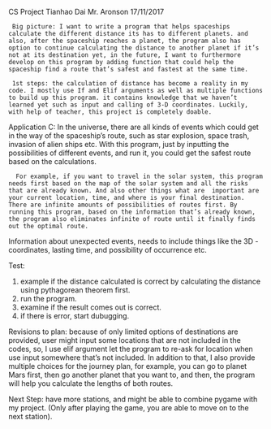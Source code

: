 CS Project
Tianhao Dai
Mr. Aronson
17/11/2017

     Big picture: I want to write a program that helps spaceships calculate the different distance its has to different planets. and also, after the spaceship reaches a planet, the program also has option to continue calculating the distance to another planet if it’s not at its destination yet, in the future, I want to furthermore develop on this program by adding function that could help the spaceship find a route that’s safest and fastest at the same time. 

     1st steps: the calculation of distance has become a reality in my code. I mostly use If and Elif arguments as well as multiple functions to build up this program. it contains knowledge that we haven’t learned yet such as input and calling of 3-D coordinates. Luckily, with help of teacher, this project is completely doable.
      

  
  Application C:
       In the universe, there are all kinds of events which could get in the way of the spaceship’s route, such as star explosion, space trash, invasion of alien ships etc. With this program, just by inputting the possibilities of different events, and run it, you could get the safest route based on the calculations.

      For example, if you want to travel in the solar system, this program needs first based on the map of the solar system and all the risks that are already known. And also other things what are  important are your current location, time, and where is your final destination. There are infinite amounts of possibilities of routes first. By running this program, based on the information that’s already known, the program also eliminates infinite of route until it finally finds out the optimal route.
  Information about unexpected events, needs to include things like the 3D - coordinates, lasting time, and possibility of occurrence etc.



Test:
1. example if the distance calculated is correct by calculating the distance using pythagorean theorem first.
2. run the program.
3. examine if the result comes out is correct.
3. if there is error, start dubugging.

Revisions to plan:
because of only limited options of destinations are provided, user might input some locations that are not included in the codes, so, I use elif argument let the program to re-ask for location when use input somewhere that’s not included.
In addition to that, I also provide multiple choices for the journey plan, for example, you can go to planet Mars first, then go another planet that you want to, and then, the program will help you calculate the lengths of both routes.

Next Step: 
have more stations, and might be able to combine pygame with my project. (Only after playing the game, you are able to move on to the next station).

